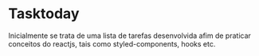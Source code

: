 # Tasktoday

Inicialmente se trata de uma lista de tarefas desenvolvida afim de praticar conceitos do reactjs, tais como styled-components, hooks etc.
